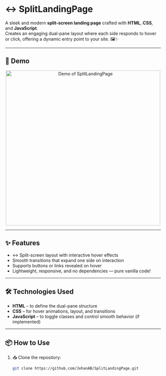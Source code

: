 # ↔ SplitLandingPage

A sleek and modern **split-screen landing page** crafted with **HTML**, **CSS**, and **JavaScript**.  
Creates an engaging dual-pane layout where each side responds to hover or click, offering a dynamic entry point to your site. 🖼️✨

---

## 🎥 Demo

<p align="center">
  <img src="demo.gif" alt="Demo of SplitLandingPage" width="500"/>
</p>

---

## ✨ Features

- ↔ Split-screen layout with interactive hover effects  
-  Smooth transitions that expand one side on interaction  
-  Supports buttons or links revealed on hover  
-  Lightweight, responsive, and no dependencies — pure vanilla code!

---

## 🛠 Technologies Used

-  **HTML** – to define the dual-pane structure  
-  **CSS** – for hover animations, layout, and transitions  
-  **JavaScript** – to toggle classes and control smooth behavior (if implemented)

---

## 📦 How to Use

1. 📥 Clone the repository:
    ```bash
    git clone https://github.com/JehanAB/SplitLandingPage.git
